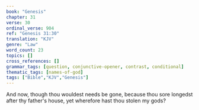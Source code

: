```yaml
---
book: "Genesis"
chapter: 31
verse: 30
ordinal_verse: 904
ref: "Genesis 31:30"
translation: "KJV"
genre: "Law"
word_count: 23
topics: []
cross_references: []
grammar_tags: [question, conjunctive-opener, contrast, conditional]
thematic_tags: [names-of-god]
tags: ["Bible","KJV","Genesis"]
---
```

And now, though thou wouldest needs be gone, because thou sore longedst after thy father's house, yet wherefore hast thou stolen my gods?
